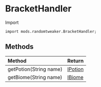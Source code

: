# BracketHandler

Import

~~~zenscript
import mods.randomtweaker.BracketHandler;
~~~

## Methods

| Method                 | Return                                                       |
| :--------------------- | :----------------------------------------------------------- |
| getPotion(String name) | [IPotion](https://docs.blamejared.com/1.12/en/Vanilla/Potions/IPotion/) |
| getBiome(String name)  | [IBiome](https://docs.blamejared.com/1.12/en/Vanilla/Biomes/IBiome/) |

